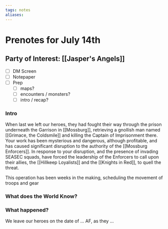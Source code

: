 ```yaml
---
tags: notes
aliases:
---
```


# Prenotes for July 14th
## Party of Interest: [[Jasper's Angels]]
- [ ] DM Screen
- [ ] Notepaper
- [ ] Prep
	- [ ] maps?
	- [ ] encounters / monsters?
	- [ ] intro / recap?

### Intro

When last we left our heroes, they had fought their way through the prison underneath the Garrison in [[Mossburg]], retrieving a gnollish man named [[Grimace, the Coldsmile]] and killing the Captain of Imprisonment there. Your work has been mysterious and dangerous, although profitable, and has caused significant disruption to the authority of the [[Mossburg Enforcers]]. In response to your disruption, and the presence of invading SEASEC squads, have forced the leadership of the Enforcers to call upon their allies, the [[Hillkeep Loyalists]] and the [[Knights in Red]], to quell the threat. 

This operation has been weeks in the making, scheduling the movement of troops and gear 

### What does the World Know?


### What happened?


We leave our heroes on the date of ... AF, as they ...